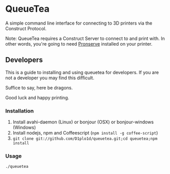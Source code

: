 # QueueTea

A simple command line interface for connecting to 3D printers via the Construct Protocol.


Note: QueueTea requires a Construct Server to connect to and print with. In other words, you're going to need [Pronserve](https://github.com/D1plo1d/Printrun/tree/pronserve) installed on your printer.


## Developers

This is a guide to installing and using queuetea for developers. If you are not a developer you may find this difficult.


Suffice to say, here be dragons.


Good luck and happy printing.


### Installation


1. Install avahi-daemon (Linux) or bonjour (OSX) or bonjour-windows (Windows)
2. Install nodejs, npm and Coffeescript (`npm install -g coffee-script`)
3. `git clone git://github.com/D1plo1d/queuetea.git;cd queuetea;npm install`


### Usage

`./queuetea`
